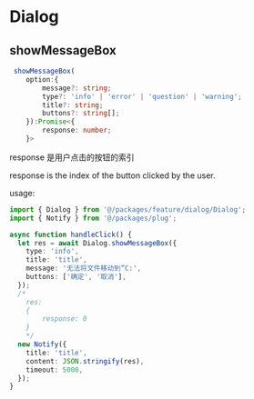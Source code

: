 # Dialog

## showMessageBox

```ts
 showMessageBox(
    option:{
        message?: string;
        type?: 'info' | 'error' | 'question' | 'warning';
        title?: string;
        buttons?: string[];
    }):Promise<{
        response: number;
    }>
```

response 是用户点击的按钮的索引

response is the index of the button clicked by the user.

usage:

```ts
import { Dialog } from '@/packages/feature/dialog/Dialog';
import { Notify } from '@/packages/plug';

async function handleClick() {
  let res = await Dialog.showMessageBox({
    type: 'info',
    title: 'title',
    message: '无法将文件移动到“C:',
    buttons: ['确定', '取消'],
  });
  /*
    res:
    {
        response: 0
    }
    */
  new Notify({
    title: 'title',
    content: JSON.stringify(res),
    timeout: 5000,
  });
}
```
